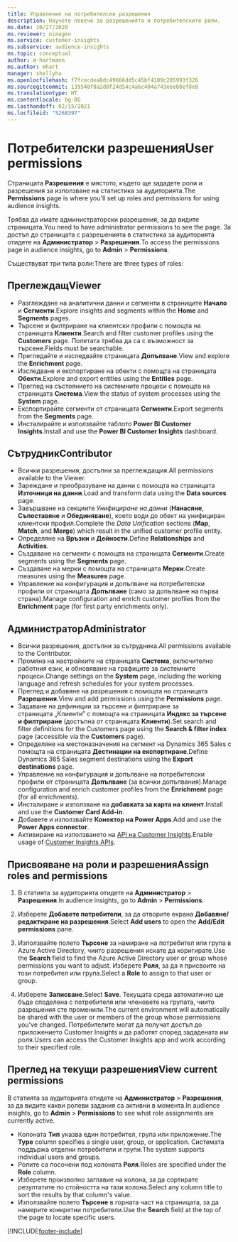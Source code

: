 ```yaml
---
title: Управление на потребителски разрешения
description: Научете повече за разрешенията и потребителските роли.
ms.date: 10/27/2020
ms.reviewer: nimagen
ms.service: customer-insights
ms.subservice: audience-insights
ms.topic: conceptual
author: m-hartmann
ms.author: mhart
manager: shellyha
ms.openlocfilehash: f7fcecdea8dc49666dd5c45bf4109c205993f326
ms.sourcegitcommit: 139548f8a2d0f24d54c4a6c404a743eeeb8ef8e0
ms.translationtype: HT
ms.contentlocale: bg-BG
ms.lasthandoff: 02/15/2021
ms.locfileid: "5268397"
---
```

# <a name="user-permissions"></a><span data-ttu-id="53f79-103">Потребителски разрешения</span><span class="sxs-lookup"><span data-stu-id="53f79-103">User permissions</span></span>

<span data-ttu-id="53f79-104">Страницата **Разрешения** е мястото, където ще зададете роли и разрешения за използване на статистика за аудиторията.</span><span class="sxs-lookup"><span data-stu-id="53f79-104">The **Permissions** page is where you'll set up roles and permissions for using audience insights.</span></span>

<span data-ttu-id="53f79-105">Трябва да имате администраторски разрешения, за да видите страницата.</span><span class="sxs-lookup"><span data-stu-id="53f79-105">You need to have administrator permissions to see the page.</span></span> <span data-ttu-id="53f79-106">За достъп до страницата с разрешенията в статистика за аудиторията отидете на **Администратор** > **Разрешения**.</span><span class="sxs-lookup"><span data-stu-id="53f79-106">To access the permissions page in audience insights, go to **Admin** > **Permissions**.</span></span>

<span data-ttu-id="53f79-107">Съществуват три типа роли:</span><span class="sxs-lookup"><span data-stu-id="53f79-107">There are three types of roles:</span></span>

## <a name="viewer"></a><span data-ttu-id="53f79-108">Преглеждащ</span><span class="sxs-lookup"><span data-stu-id="53f79-108">Viewer</span></span>

- <span data-ttu-id="53f79-109">Разглеждане на аналитични данни и сегменти в страниците **Начало** и **Сегменти**.</span><span class="sxs-lookup"><span data-stu-id="53f79-109">Explore insights and segments within the **Home** and **Segments** pages.</span></span>
- <span data-ttu-id="53f79-110">Търсене и филтриране на клиентски профили с помощта на страницата **Клиенти**.</span><span class="sxs-lookup"><span data-stu-id="53f79-110">Search and filter customer profiles using the **Customers** page.</span></span> <span data-ttu-id="53f79-111">Полетата трябва да са с възможност за търсене.</span><span class="sxs-lookup"><span data-stu-id="53f79-111">Fields must be searchable.</span></span>
- <span data-ttu-id="53f79-112">Прегледайте и изследвайте страницата **Допълване**.</span><span class="sxs-lookup"><span data-stu-id="53f79-112">View and explore the **Enrichment** page.</span></span>
- <span data-ttu-id="53f79-113">Изследване и експортиране на обекти с помощта на страницата **Обекти**.</span><span class="sxs-lookup"><span data-stu-id="53f79-113">Explore and export entities using the **Entities** page.</span></span>
- <span data-ttu-id="53f79-114">Преглед на състоянието на системните процеси с помощта на страницата **Система**.</span><span class="sxs-lookup"><span data-stu-id="53f79-114">View the status of system processes  using the **System** page.</span></span>
- <span data-ttu-id="53f79-115">Експортирайте сегменти от страницата **Сегменти**.</span><span class="sxs-lookup"><span data-stu-id="53f79-115">Export segments from the **Segments** page.</span></span>
- <span data-ttu-id="53f79-116">Инсталирайте и използвайте таблото **Power BI Customer Insights**.</span><span class="sxs-lookup"><span data-stu-id="53f79-116">Install and use the **Power BI Customer Insights** dashboard.</span></span>

## <a name="contributor"></a><span data-ttu-id="53f79-117">Сътрудник</span><span class="sxs-lookup"><span data-stu-id="53f79-117">Contributor</span></span>

- <span data-ttu-id="53f79-118">Всички разрешения, достъпни за преглеждащия.</span><span class="sxs-lookup"><span data-stu-id="53f79-118">All permissions available to the Viewer.</span></span>
- <span data-ttu-id="53f79-119">Зареждане и преобразуване на данни с помощта на страницата **Източници на данни**.</span><span class="sxs-lookup"><span data-stu-id="53f79-119">Load and transform data using the **Data sources** page.</span></span>
- <span data-ttu-id="53f79-120">Завършване на секциите *Унифициране на данни* (**Нанасяне**, **Съпоставяне** и **Обединяване**), което води до обект на унифициран клиентски профил.</span><span class="sxs-lookup"><span data-stu-id="53f79-120">Complete the *Data Unification* sections (**Map**, **Match**, and **Merge**) which result in the unified customer profile entity.</span></span>
- <span data-ttu-id="53f79-121">Определяне на **Връзки** и **Дейности**.</span><span class="sxs-lookup"><span data-stu-id="53f79-121">Define **Relationships** and **Activities**.</span></span>
- <span data-ttu-id="53f79-122">Създаване на сегменти с помощта на страницата **Сегменти**.</span><span class="sxs-lookup"><span data-stu-id="53f79-122">Create segments using the **Segments** page.</span></span>
- <span data-ttu-id="53f79-123">Създаване на мерки с помощта на страницата **Мерки**.</span><span class="sxs-lookup"><span data-stu-id="53f79-123">Create measures using the **Measures** page.</span></span>
- <span data-ttu-id="53f79-124">Управление на конфигурация и допълване на потребителски профили от страницата **Допълване** (само за допълване на първа страна).</span><span class="sxs-lookup"><span data-stu-id="53f79-124">Manage configuration and enrich customer profiles from the **Enrichment** page (for first party enrichments only).</span></span>

## <a name="administrator"></a><span data-ttu-id="53f79-125">Администратор</span><span class="sxs-lookup"><span data-stu-id="53f79-125">Administrator</span></span>

- <span data-ttu-id="53f79-126">Всички разрешения, достъпни за сътрудника.</span><span class="sxs-lookup"><span data-stu-id="53f79-126">All permissions available to the Contributor.</span></span>
- <span data-ttu-id="53f79-127">Промяна на настройките на страницата **Система**, включително работния език, и обновяване на графиците за системните процеси.</span><span class="sxs-lookup"><span data-stu-id="53f79-127">Change settings on the **System** page, including the working language and refresh schedules for your system processes.</span></span>
- <span data-ttu-id="53f79-128">Преглед и добавяне на разрешения с помощта на страницата **Разрешения**.</span><span class="sxs-lookup"><span data-stu-id="53f79-128">View and add permissions using the **Permissions** page.</span></span>
- <span data-ttu-id="53f79-129">Задаване на дефиниции за търсене и филтриране за страницата „Клиенти” с помощта на страницата **Индекс за търсене и филтриране** (достъпна от страницата **Клиенти**).</span><span class="sxs-lookup"><span data-stu-id="53f79-129">Set search and filter definitions for the Customers page using the **Search & filter index** page (accessible via the **Customers** page).</span></span>
- <span data-ttu-id="53f79-130">Определяне на местоназначения на сегмент на Dynamics 365 Sales с помощта на страницата **Дестинации на експортиране**.</span><span class="sxs-lookup"><span data-stu-id="53f79-130">Define Dynamics 365 Sales segment destinations using the **Export destinations** page.</span></span>
- <span data-ttu-id="53f79-131">Управление на конфигурация и допълване на потребителски профили от страницата **Допълване** (за всички допълвания).</span><span class="sxs-lookup"><span data-stu-id="53f79-131">Manage configuration and enrich customer profiles from the **Enrichment** page (for all enrichments).</span></span>
- <span data-ttu-id="53f79-132">Инсталиране и използване на **добавката за карта на клиент**.</span><span class="sxs-lookup"><span data-stu-id="53f79-132">Install and use the **Customer Card Add-in**.</span></span>
- <span data-ttu-id="53f79-133">Добавете и използвайте **Конектор на Power Apps**.</span><span class="sxs-lookup"><span data-stu-id="53f79-133">Add and use the **Power Apps connector**.</span></span>
- <span data-ttu-id="53f79-134">Активиране на използването на [API на Customer Insights](apis.md).</span><span class="sxs-lookup"><span data-stu-id="53f79-134">Enable usage of [Customer Insights APIs](apis.md).</span></span>

## <a name="assign-roles-and-permissions"></a><span data-ttu-id="53f79-135">Присвояване на роли и разрешения</span><span class="sxs-lookup"><span data-stu-id="53f79-135">Assign roles and permissions</span></span>

1. <span data-ttu-id="53f79-136">В статията за аудиторията отидете на **Администратор** > **Разрешения**.</span><span class="sxs-lookup"><span data-stu-id="53f79-136">In audience insights, go to **Admin** > **Permissions**.</span></span>

1. <span data-ttu-id="53f79-137">Изберете **Добавете потребители**, за да отворите екрана **Добавяне/редактиране на разрешения**.</span><span class="sxs-lookup"><span data-stu-id="53f79-137">Select **Add users** to open the **Add/Edit permissions** pane.</span></span>

1. <span data-ttu-id="53f79-138">Използвайте полето **Търсене** за намиране на потребител или група в Azure Active Directory, чиито разрешения искате да коригирате.</span><span class="sxs-lookup"><span data-stu-id="53f79-138">Use the **Search** field to find the Azure Active Directory user or group whose permissions you want to adjust.</span></span> <span data-ttu-id="53f79-139">Изберете **Роля**, за да я присвоите на този потребител или група.</span><span class="sxs-lookup"><span data-stu-id="53f79-139">Select a **Role** to assign to that user or group.</span></span>

1. <span data-ttu-id="53f79-140">Изберете **Записване**.</span><span class="sxs-lookup"><span data-stu-id="53f79-140">Select **Save**.</span></span> <span data-ttu-id="53f79-141">Текущата среда автоматично ще бъде споделена с потребителя или членовете на групата, чиито разрешения сте променили.</span><span class="sxs-lookup"><span data-stu-id="53f79-141">The current environment will automatically be shared with the user or members of the group whose permissions you've changed.</span></span> <span data-ttu-id="53f79-142">Потребителите могат да получат достъп до приложението Customer Insights и да работят според зададената им роля.</span><span class="sxs-lookup"><span data-stu-id="53f79-142">Users can access the Customer Insights app and work according to their specified role.</span></span>

## <a name="view-current-permissions"></a><span data-ttu-id="53f79-143">Преглед на текущи разрешения</span><span class="sxs-lookup"><span data-stu-id="53f79-143">View current permissions</span></span>

<span data-ttu-id="53f79-144">В статията за аудиторията отидете на **Администратор** > **Разрешения**, за да видите какви ролеви задания са активни в момента.</span><span class="sxs-lookup"><span data-stu-id="53f79-144">In audience insights, go to **Admin** > **Permissions** to see what role assignments are currently active.</span></span>

- <span data-ttu-id="53f79-145">Колоната **Тип** указва един потребител, група или приложение.</span><span class="sxs-lookup"><span data-stu-id="53f79-145">The **Type** column specifies a single user, group, or application.</span></span> <span data-ttu-id="53f79-146">Системата поддържа отделни потребители и групи.</span><span class="sxs-lookup"><span data-stu-id="53f79-146">The system supports individual users and groups.</span></span>
- <span data-ttu-id="53f79-147">Ролите са посочени под колоната **Роля**.</span><span class="sxs-lookup"><span data-stu-id="53f79-147">Roles are specified under the **Role** column.</span></span>
- <span data-ttu-id="53f79-148">Изберете произволно заглавие на колона, за да сортирате резултатите по стойността на тази колона.</span><span class="sxs-lookup"><span data-stu-id="53f79-148">Select any column title to sort the results by that column's value.</span></span>
- <span data-ttu-id="53f79-149">Използвайте полето **Търсене** в горната част на страницата, за да намерите конкретни потребители.</span><span class="sxs-lookup"><span data-stu-id="53f79-149">Use the **Search** field at the top of the page to locate specific users.</span></span>


[!INCLUDE[footer-include](../includes/footer-banner.md)]